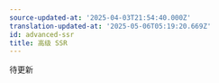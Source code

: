 ```yaml
---
source-updated-at: '2025-04-03T21:54:40.000Z'
translation-updated-at: '2025-05-06T05:19:20.669Z'
id: advanced-ssr
title: 高级 SSR
---
```

待更新
